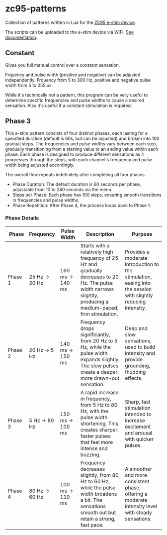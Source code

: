 # zc95-patterns

Collection of patterns written in Lua for the [ZC95 e-stim device](https://github.com/CrashOverride85/zc95).

The scripts can be uploaded to the e-stim device via WiFi. [See documentation](https://github.com/CrashOverride85/zc95/blob/main/docs/RemoteAccess.md#lua_uploadpy).

## Constant
Gives you full manual control over a constant sensation.

Frquency and pulse width (positive and negative) can be adjusted independently. Frquency from 5 to 300 Hz, positive and negative pulse width from 5 to 255 us.

While it's technically not a pattern, this program can be very useful to determine specific frequencies and pulse widths to cause a desired sensation. Also it's useful if a constant stimulation is required.

## Phase 3
This e-stim pattern consists of four distinct phases, each lasting for a specified duration (default is 60s, but can be adjusted) and broken into 100 gradual steps. The frequencies and pulse widths vary between each step, gradually transitioning from a starting value to an ending value within each phase. Each phase is designed to produce different sensations as it progresses through the steps, with each channel's frequency and pulse width being adjusted accordingly.

The overall flow repeats indefinitely after completing all four phases.

* Phase Duration: The default duration is 60 seconds per phase, adjustable from 10 to 240 seconds via the menu.
* Steps per Phase: Each phase has 100 steps, ensuring smooth transitions in frequencies and pulse widths.
* Phase Repetition: After Phase 4, the process loops back to Phase 1.

### Phase Details
| Phase | Frequency | Pulse Width | Description | Purpose |
| --- | --- | --- | --- | --- |
| Phase 1 | 25 Hz → 20 Hz| 160 ms → 140 ms| Starts with a relatively high frequency of 25 Hz and gradually decreases to 20 Hz. The pulse width narrows slightly, producing a medium-paced, firm stimulation. | Provides a moderate introduction to the stimulation, easing into the session with slightly reducing intensity. |
| Phase 2 | 20 Hz → 5 Hz | 140 ms → 150 ms | Frequency drops significantly, from 20 Hz to 5 Hz, while the pulse width expands slightly. The slow pulses create a deeper, more drawn-out sensation. | Deep and slow sensations, used to build intensity and provide grounding, thudding effects. |
| Phase 3 | 5 Hz → 80 Hz | 150 ms → 100 ms | A rapid increase in frequency, from 5 Hz to 80 Hz, with the pulse width shortening. This creates sharper, faster pulses that feel more intense and buzzing. | Sharp, fast stimulation intended to increase excitement and arousal with quicker pulses. |
| Phase 4 | 80 Hz → 60 Hz | 100 ms → 110 ms | Frequency decreases slightly, from 80 Hz to 60 Hz, while the pulse width broadens a bit. The sensations smooth out but retain a strong, fast pace. | A smoother and more consistent phase, offering a moderate intensity level with steady sensations. |